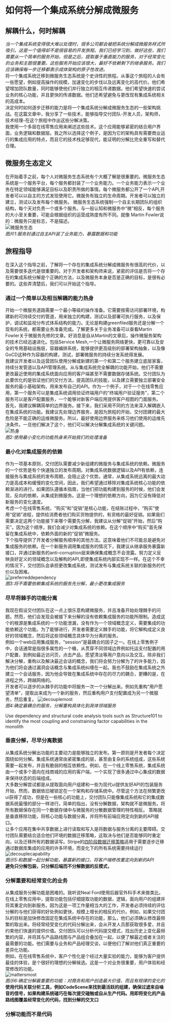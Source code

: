 # 如何将一个集成系统分解成微服务

## 解耦什么，何时解耦
*当一个集成系统变得很大难以处理时，很多公司都会被把系统分解成微服务样式所吸引。这是一个值得却不是很容易的开发旅程。我们已经学习到，做好这些，我们需要从一个简单的服务开始，但是之后，提取基于垂直能力的服务，对于经常变化的业务和主题很重要。这些服务开始应该很大，最好不依赖剩下的继承服务。我们应该确保每一步迁移都表示成体架构的原子性改进。*  
将一个集成系统迁移到微服务生态系统是个史诗性的旅程。从事这个旅程的人会有一些愿望，例如提高操作的规模，加速变化的步伐以及远离变化的高代价。他们希望增加团队数量，同时能够使他们并行独立的相互传递数据。他们希望快速的尝试业务的核心功能，并且更快的传递数据。他们还希望避免与更改现有集成系统相关的高成本。  
决定何时如何逐步迁移的能力是将一个集成系统分解成微服务生态的一些架构挑战。在这篇文章中，我分享了一些技术，能够指导交付团队-开发人员，架构师，技术经理-在这个旅程中作出这些分解决策。  
我使用一个多层在线零售应用来阐述这些技术。这个应用能够紧密的结合用户界面，业务逻辑和数据层。我之所以选择这个例子，是因为它的架构具有需要商业运行的集成应用的特点，而且它的技术栈足够现代，能证明的分解比完全重写和替代合理。
## 微服务生态定义
在开始着手之前，每个人对微服务生态系统有个大概了解是很重要的。微服务生态系统是一个服务平台，每个服务都封装了一个业务能力。一个业务能力表示一个业务在特定领域能够满足目标以及职责所做的事情。每个微服务都公开了一个API,开发者可以以自主的方式发现使用它。微服务有独立的生命周期。开发者可以独立的建立，测试以及发布每个微服务。 微服务生态系统强制一个自主长期团队的组织结构，每个天对负责一个或多个服务。与一般认知和微服务中“微”相反，每个服务的大小至关重要，可能会根据组织的运营成熟度有所不同。就像 Martin Fowler说的：微服务只是标志，不是描述。  
![微服务生态](./images/2019041601/ecosystem.svg)  
*图片1:服务封通过自主API装了业务能力，暴露数据和功能*  
## 旅程指导
在深入这个指导之前，了解将一个存在的集成系统分解成微服务有很高的代价，以及需要很多迭代是很重要的。对于开发者和架构师来说，紧密的评估是否将一个存在的集成系统分解是个正确的方法，以及微服务本身是否是正确的目标，是很有必要的。这些弄清楚后，我们可以开始这个指导。
### 通过一个简单以及相当解耦的能力热身
开始一个微服务道路需要一个最小等级的操作准备。它需要按需访问部署环境，构建新的可持续交付的管道，用来独立的构建，测试以及部署可执行服务，以及保护，调试和监视分布式体系结构的能力。无论是构建greenfiled服务还是分解一个现有的系统，都需要业务准备完成。了解更多关于业务准备可以查看Martin Fowler关于微服务先修的文章。好消息是自从Martin的文章后，操作微服务架构的技术已经迅速进化。包括Service Mesh,一个让微服务网络更快，更可靠以及安全的专用基础设施层，容器编排系统，能够提供更高级别的部署架构抽象，以及像GoCD这种作为容器的构建，测试，部署微服务的持续分发系统得发展。  
我建议开发者以及运营团队使用分解或新建的第一个和第二个服务建立底层家畜，持续分发管道以及API管理系统。从与集成系统完全解耦的功能开始，他们不需要更改最近使用的集成系统面向应用的客户端甚至不需要数据存储系统。交付团队为此要优化的是验证他们的交付方法，提高团队的技能，以及建立需要独立部署安全服务的最小基础架构，用来发布自己的API。作为一个例子，对于一个在线零售应用，第一个服务可以是集成系统调用验证终端用户的“终端用户验证服务”，第二个服务可以是客户配置服务，一个能够对新客户端应用提供客户视图的门面服务。  
首先，我建议解耦简单的边界服务。接下来，我们采用不同的方法来深入解耦嵌入在集成系统的功能。我建议先处理边界服务，是因为旅程的开始，交付团建的最大危险是不能正确的运维微服务。所以，最好使用边界服务来练习他们使用的运维先决条件。一旦他们解决了这个，他们可以解决分解集成系统的关键问题。  
![热身](./images/2019041601/warming-up.svg)  
*图2:使用最小变化的功能热身来开始我们的处理准备*
### 最小化对集成服务的依赖
作为一项基本原则，交付团队需要减少新组建的微服务与集成系统的依赖。微服务的一个优势是有个快速独立的发布周期。对集成系统数据逻辑以及API有依赖，连接服务与集成系统的发布周期，会阻止这个优势。通常，从集成系统远离的最大动力是高成本和缓慢的变化空间，因此，我们希望通过移除对集成系统核心功能的依赖渐进的进行。如果团队遵循本指南，当他们把功能构建到服务的时候，他们会发现，反向的依赖，从集成到微服务。这是一个理想的依赖方向，因为它没有降低对新服务的变化速度。  
考虑一个在线零售系统，“购买“和”促销“是核心功能，在结账过程中，“购买”使用“促销”进程，提供给消费者他们购买货物提供的，有资格的最好促销。如果我们需要决定这两个功能接下来哪个需要先分解，我建议从分解“促销”开始，然后“购买”。因为这个顺序，我们会减少对集成系统的依赖。在这个顺序中“购买”首先保留在集成系统中，依赖外面的新的“促销”微服务。  
下个指导提供了开发者分解服务顺序的其他方法。这意味着他们不可能总是避免对集成服务的依赖。在一个新服务调用集成服务的情况下，我建议从继承服务暴露新接口，并通过新服务的anti-corruption层来确保集成概念不会泄露。努力定义反映良好定义的领域概念以及解构的API,即使集成系统内部实现不一样。在这个不幸的情况下，交付团队会承担更改集成系统，测试发布与集成系统关联的新服务的代价以及困难。  
![preferreddependency](./images/2019041601/preferred-dependency.svg)  
*图3:将不需要依赖集成系统的服务先分解，最小更改集成服务*
### 尽早将棘手的功能分离
我现在假设交付团队在这一点上很乐意构建微服务，并且准备开始处理棘手的问题。然而，他们会发现会被接下来分解的没有依赖集成服务的功能所限制。造成这个的根源是集成系统的一个功能泄漏，没有作为一个领域概念定义，需要集成的功能依赖这个功能。为了能够进行，开发者需要定义棘手的功能，将它解构成定义良好的领域概念，然后将这些领域概念具体华为分离的服务。  
例如一个web应用集成服务，“session”是最耦合的因子之一。在线上零售例子中，会话通常是指很多属性的一个桶，从贯穿不同领域边界例如托运支付配置的用户配置，到例如最近访问页，点击产品，愿望清淡等用户意向以及交互。除非我们解决分解，重构以及解决最近会话的概念，我们将会努力分解为了的许多能力，因为他们将会通过漏洞会话概念与集成系统纠缠在一起。我也不鼓励在集成系统之外建立一个会话服务，因为他会导致在集成系统中存在的尽力的耦合，更糟的是，在进程之外，跨越网络的。  
开发者可以逐步的从棘手的功能中将服务一次一个分解出来。例如先重构“用户愿望清单”，提取出来成为一个新的服务，然后重构用户支付配置成为另一个微服务，然后重复。
![decouplemost](./images/2019041601/decouple-most.svg)  
*图4:确定最耦合的服务，分解重构具体化到具体领域服务*  

Use dependency and structural code analysis tools such as Structure101 to identify the most coupling and constraining factor capabilities in the monolith  
### 垂直分解，尽早分离数据
从集成系统分解出功能的主要动力是能够独立的发布。第一原则是开发者每个决定围绕如何分解。集成系统通常由紧密集成的层，甚至由复杂的系统组成，这些系统需要一起发布，并且有脆弱的相互依赖性。例如，在一个线上零售系统，集成系统由一个或多个面向在线商城的应用的客户端，一个实现了很多通过中心集成的数据来保持状态的后端组成。  
大多数分解尝试都是从提取面向用户组建和一些为现代ui提供友好API的包装服务开始，然而，数据依旧被锁定在一个架构和存储系统中。尽管这个方法在频繁更改ui获得了成功，但是在一些核心的功能上，交付团队只能像集成系统和它的集成数据系统最慢的部分一样进行。简单的指出，没有分解数据，架构就不是微服务。将所有数据保存在同一个数据存储中与微服务的分散数据管理的特性相反。 
策略就是垂直移除功能，将核心功能与数据分离，并将所有前端应用定向到新的API接口。  
让多个应用在集中共享数据上进行读取和写入是将数据与服务分离的主要障碍。交付团队需要结合适合他们环境的数据迁移策略，这取决与他们是否能够同时重定向，以及迁移所有的数据读写。Stripe的[四阶段数据迁移策略](https://robertheaton.com/2015/08/31/migrating-bajillions-of-database-records-at-stripe/)适用于需要逐步迁移通过数据库集成的应用的许多环境，而变化下的所有系统需要持续运行  
![decouplecapability](./images/2019041601/decouple-capability.svg)  
*图示5:和数据一起分解功能，暴露新的接口，将客户端修改重定向到新的API*  
**避免只分解包装，只分解后端而不分解数据的反模式，**
### 分解重要和经常变化的业务
从集成服务分解功能是困难的。我听说Neal Ford使用后器官外科手术来做类比。在线上零售应用中，提取功能包括仔细提取功能的数据，逻辑，面向用户的组建并将其重定向到新服务。因为这是一项工作量相当大的工作，开发者必须持续的评估分解的与他们获得的好处例如更快，规模上增长的相反的代价。例如，如果交付团队的目标是加快修改固定在集成系统中存在的功能，那么，他们必须确认修改最频繁的取出来。将经常经受变化的代码分解出来，会从开发人员那获取很多爱，并且约束他们快速的提供价值。交付团队可以分析代码提交模式，找出历史上变化最频繁的内容，并将其与产品路线图与产品组合叠加在一起，以便了解最近或者关注的最需要的功能。他们需要与业务和产品经理交谈，以便他们了解对他们真正重要的差异化功能。  
例如，在在线零售系统中，客户个性化是个经过大量实验的能力，能够为客户提供最佳的体验，是个很好的理想的分解候选。这是一个对业务很重要，用户体验和经常修改的功能。  
![mattersmost](./images/2019041601/matters-most.svg)  
*图示6:确定分解最重要的功能：对商务和用户创造最大价值，而且有规律的变化的*  
**使用代码关联分析工具，例如CodeScene来找到最活跃的组建，确保过滤来自噪音的信号，如果构建系统碰巧在每次提交碰触或自从生产代码。用即将变化的产品路线图覆盖经常变化的代码，找到分解的交叉口**  
### 分解功能而不是代码